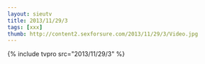 ```yaml
--- 
layout: sieutv
title: 2013/11/29/3
tags: [xxx]
thumb: http://content2.sexforsure.com/2013/11/29/3/Video.jpg
---
```

{% include tvpro src="2013/11/29/3" %} 
